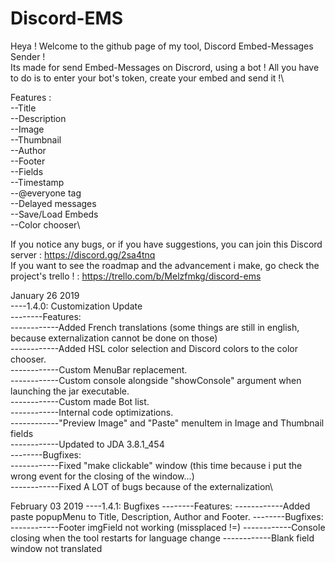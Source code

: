 # Discord-EMS
Heya ! Welcome to the github page of my tool, Discord Embed-Messages Sender !\
Its made for send Embed-Messages on Discrord, using a bot ! All you have to do is to enter your bot's token, create your embed and send it !\

Features :\
--Title\
--Description\
--Image\
--Thumbnail\
--Author\
--Footer\
--Fields\
--Timestamp\
--@everyone tag\
--Delayed messages\
--Save/Load Embeds\
--Color chooser\

If you notice any bugs, or if you have suggestions, you can join this Discord server : https://discord.gg/2sa4tnq \
If you want to see the roadmap and the advancement i make, go check the project's trello ! : https://trello.com/b/Melzfmkg/discord-ems 
  

January 26 2019\
----1.4.0: Customization Update\
--------Features:\
------------Added French translations (some things are still in english, because externalization cannot be done on those)\
------------Added HSL color selection and Discord colors to the color chooser.\
------------Custom MenuBar replacement.\
------------Custom console alongside "showConsole" argument when launching the jar executable.\
------------Custom made Bot list.\
------------Internal code optimizations.\
------------"Preview Image" and "Paste" menuItem in Image and Thumbnail fields\
------------Updated to JDA 3.8.1_454\
--------Bugfixes:\
------------Fixed "make clickable" window (this time because i put the wrong event for the closing of the window...)\
------------Fixed A LOT of bugs because of the externalization\

February 03 2019
----1.4.1: Bugfixes
--------Features:
------------Added paste popupMenu to Title, Description, Author and Footer.
--------Bugfixes:
------------Footer imgField not working (missplaced !=)
------------Console closing when the tool restarts for language change
------------Blank field window not translated


